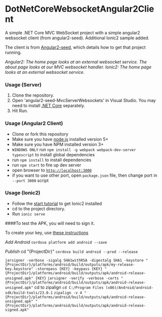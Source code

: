 # DotNetCoreWebsocketAngular2Client
A simple .NET Core MVC WebSocket project with a simple angular2 websocket client (from angular2-seed). Additional Ionic2 sample added. 

The client is from [Angular2-seed](https://github.com/angular/angular2-seed), which details how to get that project running. 

*Angular2: The home page looks at an external websocket service. The about page looks at our MVC websocket handler.*
*Ionic2: The home page looks at an external websocket service.*

### Usage (Server)

1. Clone the repository.
2. Open 'angular2-seed-MvcServerWebsockets' in Visual Studio. You may need to install [.NET Core](https://www.microsoft.com/net/core#windows) separately.
3. Hit Run.


### Usage (Angular2 Client)
- Clone or fork this repository
- Make sure you have [node.js](https://nodejs.org/) installed version 5+
- Make sure you have NPM installed version 3+
- `WINDOWS ONLY` run `npm install -g webpack webpack-dev-server typescript` to install global dependencies
- run `npm install` to install dependencies
- run `npm start` to fire up dev server
- open browser to [`http://localhost:3000`](http://localhost:3000)
- if you want to use other port, open `package.json` file, then change port in `--port 3000` script



### Usage (Ionic2)

- Follow the [start tutorial](http://ionicframework.com/docs/v2/intro/installation/) to get Ionic2 installed 
- cd to the project directory.
- Run `ionic serve`

####To test the APK, you will need to sign it.

To create your key, use [these instructions](http://stackoverflow.com/a/15330139/852806)

*Add Android*
`cordova platform add android --save`

*Publish*
cd "{ProjectDir}"
`cordova build android --prod --release`

`jarsigner -verbose -sigalg SHA1withRSA -digestalg SHA1 -keystore "{ProjectDir}/platforms/android/build/outputs/apk/my-release-key.keystore" -storepass {KEY} -keypass {KEY} "{ProjectDir}/platforms/android/build/outputs/apk/android-release-unsigned.apk" {KEY}`
`jarsigner -verify -verbose -certs "{ProjectDir}/platforms/android/build/outputs/apk/android-release-unsigned.apk"`
cd to zipalign
`cd C:/Program Files (x86)/Android/android-sdk/build-tools/23.0.1`
`zipalign -v 4 "{ProjectDir}/platforms/android/build/outputs/apk/android-release-unsigned.apk" "{ProjectDir}/platforms/android/build/outputs/apk/android-release-signed.apk"`

